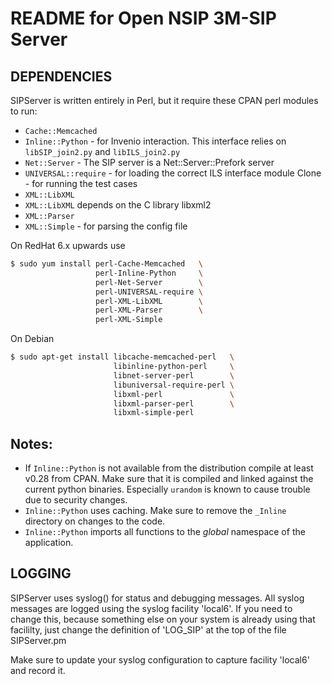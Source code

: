 README for Open NSIP 3M-SIP Server
==================================

DEPENDENCIES
------------

SIPServer is written entirely in Perl, but it require these CPAN perl modules to run:

- `Cache::Memcached`
- `Inline::Python` - for Invenio interaction. This interface relies on `libSIP_join2.py` and `libILS_join2.py`
- `Net::Server` - The SIP server is a Net::Server::Prefork server
- `UNIVERSAL::require` - for loading the correct ILS interface module Clone - for running the test cases
- `XML::LibXML`
- `XML::LibXML` depends on the C library libxml2
- `XML::Parser`
- `XML::Simple` - for parsing the config file

On RedHat 6.x upwards use

```bash
$ sudo yum install perl-Cache-Memcached   \
                   perl-Inline-Python     \
                   perl-Net-Server        \
                   perl-UNIVERSAL-require \
                   perl-XML-LibXML        \
                   perl-XML-Parser        \
                   perl-XML-Simple
```

On Debian

```bash
$ sudo apt-get install libcache-memcached-perl   \
                       libinline-python-perl     \
                       libnet-server-perl        \
                       libuniversal-require-perl \
                       libxml-perl               \
                       libxml-parser-perl        \
                       libxml-simple-perl
```

Notes:
------

- If `Inline::Python` is not available from the distribution compile at least v0.28 from CPAN. Make sure that it is compiled and linked against the current python binaries. Especially `urandom` is known to cause trouble due to security changes.
- `Inline::Python` uses caching. Make sure to remove the `_Inline` directory on changes to the code.
- `Inline::Python` imports all functions to the _global_ namespace of the application.

LOGGING
-------

SIPServer uses syslog() for status and debugging messages.  All syslog messages are logged using the syslog facility 'local6'.  If you need to change this, because something else on your system is already using that facililty, just change the definition of 'LOG_SIP' at the top of the file SIPServer.pm

Make sure to update your syslog configuration to capture facility 'local6' and record it.

